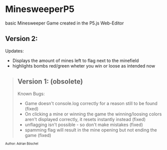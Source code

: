 # MinesweeperP5
basic Minesweeper Game created in the P5.js Web-Editor

## Version 2:
Updates:
  - Displays the amount of mines left to flag next to the minefield
  - highlights bombs red/green wheter you win or loose as intended now




>## Version 1: (obsolete)
>Known Bugs:
>- Game doesn't console.log correctly for a reason still to be found (fixed)
>- On clicking a mine or winning the game the winning/loosing colors aren't displayed correctly, it resets instantly instead (fixed)
>- unflagging isn't possible - so don't make mistakes (fixed)
>- spamming flag will result in the mine opening but not ending the game (fixed) 

<sup><sub>Author: Adrian Böschel</sup></sub>

